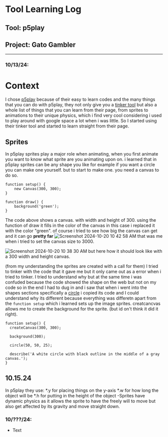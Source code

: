 # Tool Learning Log

## Tool: **p5play**

## Project: **Gato Gambler**

---

### 10/13/24:

# Context
I chose [p5play](https://p5play.org/) because of their easy to learn codes and the many things that you can do with p5play, they not only give you a [tinker tool](https://editor.p5js.org/) but also a whole list of things that you can learn from their page, from sprites to animations to their unique physics, which i find very cool considering i used to play around with google space a lot when i was little. So I started using their tinker tool and started to learn straight from their page.

## Sprites
In p5play sprites play a major role when animating, when you first animate you want to know what sprite are you animating upon on. i learned that in p5play sprites can be any shape you like for example if you want a circle you can make one yourself. but to start to make one. you need a canvas to do so.

```
function setup() {
	new Canvas(300, 300);
}

function draw() {
	background('green');
}
```
The code above shows a canvas. with width and height of 300. using the function of draw it fills in the color of the canvas in this case i replaced it with the color "green". of course i tried to see how big the canvas can get and it can go **pretty far**
![Screenshot 2024-10-20 10 42 58 AM](https://github.com/user-attachments/assets/0d9f0df8-c303-4cd0-927d-60cab3189a67)
that was me when i tried to set the canvas size to 3000.

![Screenshot 2024-10-20 10 38 30 AM](https://github.com/user-attachments/assets/4df45f0f-85c3-47ca-9976-a4ee658907de)
but here how it should look like with a 300 width and height canvas.

(from my understanding the sprites are created with a call for them) I tried to tinker with the code that it gave me but it only came out as a error when i tried to tinker. I tried to understand why but at the same time i was confuded because the code showed the shape on the web but not on my code so in the end I had to dug in and i saw that when i went into the shapes sections specifically  a [circle](https://p5js.org/reference/p5/circle/) i copied its code and I could understand why its different because everything was differetn apart from the `function setup` which i learned sets up the image sprites. creatcancvas allows me to create the background for the sprite. (but id on't think it did it right).
```
function setup() {
  createCanvas(300, 300);

  background(300);

  circle(50, 50, 25);

  describe('A white circle with black outline in the middle of a gray canvas.');
}
```
10.15.24
---
In p5play they use:
*.y for placing things on the y-axis
*.w for how long the object will be
*.h for putting in the height of the object
-Sprites have dynamic physics as it allows the sprite to have the freely will to move but also get affected by its gravity and move straight down.







### 10/???/24:
* Text


<!--
* Links you used today (websites, videos, etc)
* Things you tried, progress you made, etc
* Challenges, a-ha moments, etc
* Questions you still have
* What you're going to try next
-->

